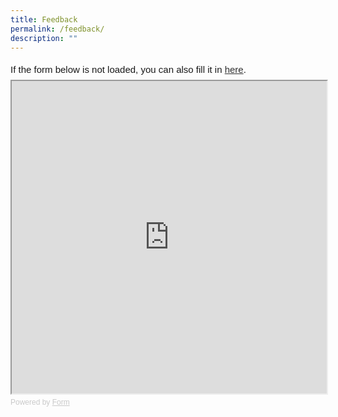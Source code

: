 ```yaml
---
title: Feedback
permalink: /feedback/
description: ""
---
```

<div style="font-family: Sans-Serif; font-size: 15px; color: #000; opacity: 0.9; padding-top: 5px; padding-bottom: 8px;"> If the form below is not loaded, you can also fill it in <a href="https://form.gov.sg/646ee21d989e080012960c9a">here</a>. </div> <!-- Change the width and height values to suit you best --> 
<iframe style="width: 100%; height: 500px" src="https://form.gov.sg/646ee21d989e080012960c9a" id="iframe"></iframe> <div style="font-family: Sans-Serif; font-size: 12px; color: #999; opacity: 0.5; padding-top: 5px;"> Powered by <a style="color: #999" href="https://form.gov.sg">Form</a> </div>